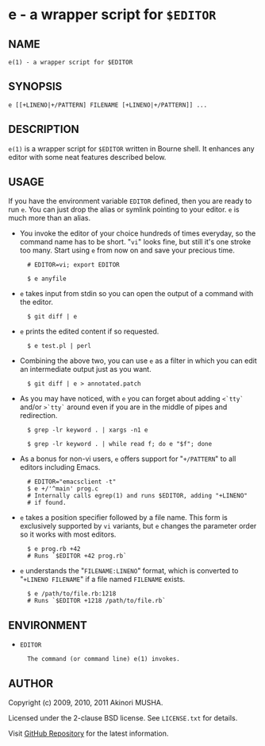 # e - a wrapper script for `$EDITOR`

## NAME

`e(1) - a wrapper script for $EDITOR`

## SYNOPSIS

`e [[+LINENO|+/PATTERN] FILENAME [+LINENO|+/PATTERN]] ...`

## DESCRIPTION

`e(1)` is a wrapper script for `$EDITOR` written in Bourne shell.  It
enhances any editor with some neat features described below.

## USAGE

If you have the environment variable `EDITOR` defined, then you are
ready to run `e`.  You can just drop the alias or symlink pointing to
your editor.  `e` is much more than an alias.

- You invoke the editor of your choice hundreds of times everyday, so
  the command name has to be short.  "`vi`" looks fine, but still it's
  one stroke too many.  Start using `e` from now on and save your
  precious time.

        # EDITOR=vi; export EDITOR

        $ e anyfile

- `e` takes input from stdin so you can open the output of a command
  with the editor.

        $ git diff | e

- `e` prints the edited content if so requested.

        $ e test.pl | perl

- Combining the above two, you can use `e` as a filter in which you
  can edit an intermediate output just as you want.

        $ git diff | e > annotated.patch

- As you may have noticed, with `e` you can forget about adding
  `` <`tty` `` and/or `` >`tty` `` around even if you are in the
  middle of pipes and redirection.

        $ grep -lr keyword . | xargs -n1 e

        $ grep -lr keyword . | while read f; do e "$f"; done

- As a bonus for non-vi users, `e` offers support for "`+/PATTERN`" to
  all editors including Emacs.

        # EDITOR="emacsclient -t"
        $ e +/'^main' prog.c
        # Internally calls egrep(1) and runs $EDITOR, adding "+LINENO"
        # if found.

- `e` takes a position specifier followed by a file name.  This form
  is exclusively supported by `vi` variants, but `e` changes the
  parameter order so it works with most editors.

        $ e prog.rb +42
        # Runs `$EDITOR +42 prog.rb`

- `e` understands the "`FILENAME:LINENO`" format, which is converted
  to "`+LINENO FILENAME`" if a file named `FILENAME` exists.

        $ e /path/to/file.rb:1218
        # Runs `$EDITOR +1218 /path/to/file.rb`

## ENVIRONMENT

- `EDITOR`

        The command (or command line) e(1) invokes.

## AUTHOR

Copyright (c) 2009, 2010, 2011 Akinori MUSHA.

Licensed under the 2-clause BSD license.  See `LICENSE.txt` for
details.

Visit [GitHub Repository](https://github.com/knu/e) for the latest
information.
